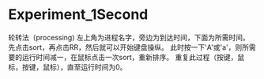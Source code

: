# Experiment_1Second
轮转法（processing)
左上角为进程名字，旁边为到达时间，下面为所需时间。
先点击sort，再点击RR，然后就可以开始键盘操纵。
此时按一下'A'或'a'，则所需要的运行时间减一，在鼠标点击一次sort，重新排序。
重复此过程（按键，鼠标，按键，鼠标），直至运行时间为0。
